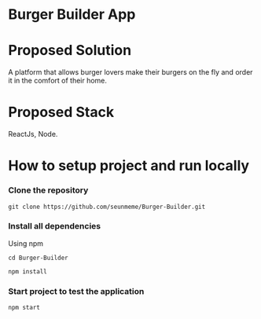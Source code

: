 # Burger Builder App


# Proposed Solution

A platform that allows burger lovers make their burgers on the fly and order it in the comfort of their home.

# Proposed Stack

ReactJs, Node.


# How to setup project and run locally

### Clone the repository 

```
git clone https://github.com/seunmeme/Burger-Builder.git
```


### Install all dependencies

Using npm

```
cd Burger-Builder
```
```
npm install
```


### Start project to test the application

```
npm start
```
